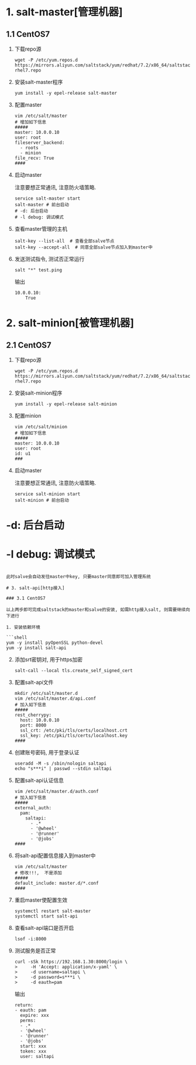 # 1. salt-master[管理机器]

## 1.1 CentOS7

1. 下载repo源

   ```shell
   wget -P /etc/yum.repos.d https://mirrors.aliyun.com/saltstack/yum/redhat/7.2/x86_64/saltstack-rhel7.repo
   ```

2. 安装salt-master程序

   ```shell
   yum install -y epel-release salt-master 
   ```

3. 配置master

   ```shell
   vim /etc/salt/master
   # 增加如下信息
   #####
   master: 10.0.0.10
   user: root
   fileserver_backend:
     - roots
     - minion
   file_recv: True
   ####
   ```

4. 启动master

   注意要想正常通讯, 注意防火墙策略.

   ```shell
   service salt-master start
   salt-master # 前台启动
   # -d: 后台启动
   # -l debug: 调试模式
   ```

5. 查看master管理的主机

   ```shell
   salt-key --list-all  # 查看全部salve节点
   salt-key --accept-all  # 同意全部salve节点加入到master中
   ```

6. 发送测试指令, 测试否正常运行

   ```shell
   salt "*" test.ping
   ```

   输出

   ```shell
   10.0.0.10:
       True
   ```

# 2. salt-minion[被管理机器]

## 2.1 CentOS7

1. 下载repo源

   ```shell
   wget -P /etc/yum.repos.d https://mirrors.aliyun.com/saltstack/yum/redhat/7.2/x86_64/saltstack-rhel7.repo
   ```

2. 安装salt-minion程序

   ```shell
   yum install -y epel-release salt-minion
   ```

2. 配置minion

   ```shell
   vim /etc/salt/minion
   # 增加如下信息
   #####
   master: 10.0.0.10
   user: root
   id: u1
   ###
   ```

3. 启动master

   注意要想正常通讯, 注意防火墙策略.

   ```shell
   service salt-minion start
   salt-minion # 前台启动
   ```
# -d: 后台启动
   # -l debug: 调试模式
   ```
   
   此时salve会自动发往master中key, 只要master同意即可加入管理系统

# 3. salt-api[http接入]

### 3.1 CentOS7

以上两步即可完成saltstack的master和salve的安装, 如需http接入salt, 则需要继续向下进行

1. 安装依赖环境

   ```shell
   yum -y install pyOpenSSL python-devel
   yum -y install salt-api
   ```

2. 添加srt密钥对, 用于https加密

   ```shell
   salt-call --local tls.create_self_signed_cert
   ```

3. 配置salt-api文件

   ```shell
   mkdir /etc/salt/master.d
   vim /etc/salt/master.d/api.conf
   # 加入如下信息
   #####
   rest_cherrypy:
     host: 10.0.0.10
     port: 8000
     ssl_crt: /etc/pki/tls/certs/localhost.crt
     ssl_key: /etc/pki/tls/certs/localhost.key
   ####
   ```

4. 创建账号密码, 用于登录认证

   ```shell
   useradd -M -s /sbin/nologin saltapi
   echo "s***i" | passwd --stdin saltapi
   ```

5. 配置salt-api认证信息

   ```shell
   vim /etc/salt/master.d/auth.conf
   # 加入如下信息
   #####
   external_auth:
     pam:
       saltapi:
         - .*
         - '@wheel'
         - '@runner'
         - '@jobs'
   ####
   ```

6. 将salt-api配置信息接入到master中

   ```shell
   vim /etc/salt/master
   # 修改!!!,  不是添加
   #####
   default_include: master.d/*.conf
   ####
   ```

7. 重启master使配置生效

   ```shell
   systemctl restart salt-master
   systemctl start salt-api
   ```

8. 查看salt-api端口是否开启

   ```shell
   lsof -i:8000
   ```

9. 测试服务是否正常

   ```shell
   curl -sSk https://192.168.1.30:8000/login \
   >     -H 'Accept: application/x-yaml' \
   >     -d username=saltapi \
   >     -d password=s***i \
   >     -d eauth=pam
   ```

   输出

   ```shell
   return:
   - eauth: pam
     expire: xxx
     perms:
     - .*
     - '@wheel'
     - '@runner'
     - '@jobs'
     start: xxx
     token: xxx
     user: saltapi
   ```